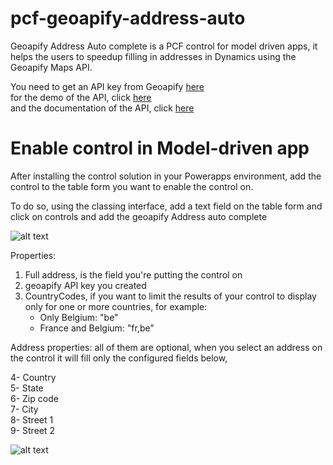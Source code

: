 # pcf-geoapify-address-auto

Geoapify Address Auto complete is a PCF control for model driven apps, it helps the users to speedup filling in addresses in Dynamics using the Geoapify Maps API.

You need to get an API key from Geoapify [here](https://www.geoapify.com/) <br />
for the demo of the API, click [here](https://apidocs.geoapify.com/playground/geocoding) <br />
and the documentation of the API, click [here](https://apidocs.geoapify.com/docs/geocoding/getting-started/#autocomplete)

# Enable control in Model-driven app

After installing the control solution in your Powerapps environment, add the control to the table form you want to enable the control on.

To do so, using the classing interface, add a text field on the table form and click on controls and add the geoapify Address auto complete

![alt text](https://github.com/ahmadnsam/pcf-geoapify-address-auto/blob/master/form.png?raw=true)

Properties:

1. Full address, is the field you're putting the control on
2. geoapify API key you created
3. CountryCodes, if you want to limit the results of your control to display only for one or more countries, for example:
   - Only Belgium: "be"
   - France and Belgium: "fr,be"

Address properties: all of them are optional, when you select an address on the control it will fill only the configured fields below,

4- Country <br />
5- State <br />
6- Zip code <br />
7- City <br />
8- Street 1 <br />
9- Street 2

![alt text](https://github.com/ahmadnsam/pcf-geoapify-address-auto/blob/master/ezgif.com-gif-maker.gif?raw=true)
